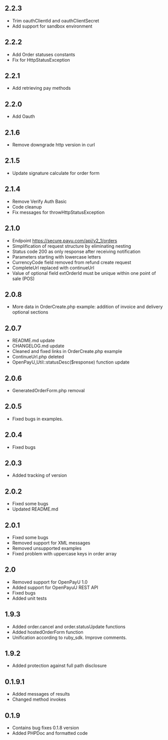 ## 2.2.3
* Trim oauthClientId and oauthClientSecret
* Add support for sandbox environment

## 2.2.2
* Add Order statuses constants
* Fix for HttpStatusException

## 2.2.1
* Add retrieving pay methods

## 2.2.0
* Add Oauth

## 2.1.6
* Remove downgrade http version in curl

## 2.1.5
* Update signature calculate for order form

## 2.1.4
* Remove Verify Auth Basic 
* Code cleanup 
* Fix messages for throwHttpStatusException

## 2.1.0
* Endpoint https://secure.payu.com/api/v2_1/orders
* Simplification of request structure by eliminating nesting
* Status code 200 as only response after receiving notification
* Parameters starting with lowercase letters
* CurrencyCode field removed from refund create request
* CompleteUrl replaced with continueUrl
* Value of optional field extOrderId must be unique within one point of sale (POS)

## 2.0.8
* More data in OrderCreate.php example: addition of invoice and delivery optional sections

## 2.0.7

* README.md update
* CHANGELOG.md update
* Cleaned and fixed links in OrderCreate.php example
* ContinueUrl.php deleted
* OpenPayU_Util::statusDesc($response) function update

## 2.0.6

* GeneratedOrderForm.php removal

## 2.0.5

* Fixed bugs in examples.

## 2.0.4

* Fixed bugs

## 2.0.3

* Added tracking of version

## 2.0.2

* Fixed some bugs
* Updated README.md

## 2.0.1

* Fixed some bugs
* Removed support for XML messages
* Removed unsupported examples
* Fixed problem with uppercase keys in order array

## 2.0

* Removed support for OpenPayU 1.0
* Added support for OpenPayuU REST API
* Fixed bugs
* Added unit tests

## 1.9.3

* Added order.cancel and order.statusUpdate functions
* Added hostedOrderForm function
* Unification according to ruby_sdk. Improve comments.

## 1.9.2

* Added protection against full path disclosure

## 0.1.9.1

* Added messages of results
* Changed method invokes

## 0.1.9
* Contains bug fixes 0.1.8 version
* Added PHPDoc and formatted code